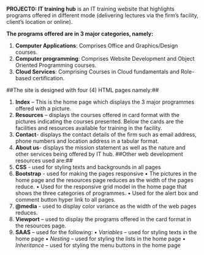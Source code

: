 **PROJECT0: IT training hub** is an IT training website that highlights programs offered in different mode (delivering lectures via the firm’s facility, client’s location or online).

**The programs offered are in 3 major categories, namely:**
1.	**Computer Applications**: Comprises Office and Graphics/Design courses.
2.	**Computer programming**: Comprises Website Development and Object Oriented Programming courses.
3.	**Cloud Services**: Comprising Courses in Cloud fundamentals and Role-based certification.

##The site is designed with four (4) HTML pages namely:##
1.	**Index** – This is the home page which displays the 3 major programmes offered with a picture.
2.	**Resources** – displays the courses offered in card format with the pictures indicating the courses presented. Below the cards are the facilities and resources available for training in the facility.
3.	**Contact**- displays the contact details of the firm such as email address, phone numbers and location address in a tabular format.
4.	**About us**- displays the mission statement as well as the nature and other services being offered by IT hub.
##Other web development resources used are:##
1.	**CSS** - used for styling texts and backgrounds in all pages
2.	**Bootstrap** - used for making the pages responsive
    •	The pictures in the home page and the resources page reduces as the width of the pages reduce.
    •	Used for the responsive grid model in the home page that shows the three categories of programmes.
    •	Used for the alert box and comment button hyper link to all pages.
3.	**@media** - used to display color variance as the width of the web pages reduces.
4.	**Viewport** – used to display the programs offered in the card format in the resources page.
5.	**SAAS** – used for the following:
    •	*Variables* – used for styling texts in the home page
    •	*Nesting* – used for styling the lists in the home page
    •	*Inheritance* – used for styling the menu buttons in the home page
